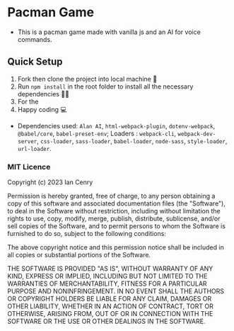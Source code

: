 # Pacman Game
- This is a pacman game made with vanilla js and an AI for voice commands.

## Quick Setup
1. Fork then clone the project into local machine 🍴
1. Run `npm install` in the root folder to install all the necessary dependencies 👩‍💻
1. For the 
1. Happy coding 💻

* Dependencies used:  `Alan AI`, `html-webpack-plugin`,  `dotenv-webpack`, `@babel/core`, `babel-preset-env`; Loaders :  `webpack-cli`, `webpack-dev-server`, `css-loader`, `sass-loader`, `babel-loader`, `node-sass`, `style-loader`, `url-loader`.


### MIT Licence

Copyright (c) 2023 Ian Cenry

Permission is hereby granted, free of charge, to any person obtaining a copy of this software and associated documentation files (the "Software"), to deal in the Software without restriction, including without limitation the rights to use, copy, modify, merge, publish, distribute, sublicense, and/or sell copies of the Software, and to permit persons to whom the Software is furnished to do so, subject to the following conditions:

The above copyright notice and this permission notice shall be included in all copies or substantial portions of the Software.

THE SOFTWARE IS PROVIDED "AS IS", WITHOUT WARRANTY OF ANY KIND, EXPRESS OR IMPLIED, INCLUDING BUT NOT LIMITED TO THE WARRANTIES OF MERCHANTABILITY, FITNESS FOR A PARTICULAR PURPOSE AND NONINFRINGEMENT. IN NO EVENT SHALL THE AUTHORS OR COPYRIGHT HOLDERS BE LIABLE FOR ANY CLAIM, DAMAGES OR OTHER LIABILITY, WHETHER IN AN ACTION OF CONTRACT, TORT OR OTHERWISE, ARISING FROM, OUT OF OR IN CONNECTION WITH THE SOFTWARE OR THE USE OR OTHER DEALINGS IN THE SOFTWARE.
